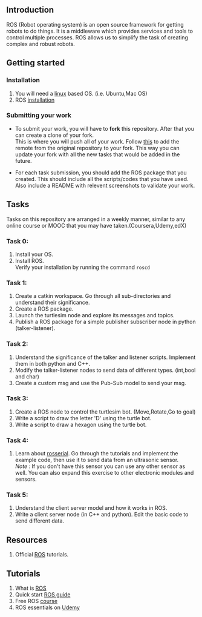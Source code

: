 ## Introduction
ROS (Robot operating system) is an open source framework for getting robots to do things. It is a middleware which provides services and tools to control multiple processes.  ROS allows us to simplify the task of creating complex and robust robots.

## Getting started  

### Installation  
1. You will need a [linux](https://ubuntu.com/tutorials/install-ubuntu-desktop#1-overview) based OS. (i.e. Ubuntu,Mac OS)  
2. ROS [installation](http://wiki.ros.org/noetic/Installation/Ubuntu)

### Submitting your work
* To submit your work, you will have to **fork** this repository. After that you can create a clone of your fork.   
   This is where you will push all of your work. Follow [this](https://gist.github.com/CristinaSolana/1885435) to add the remote from the original repository to       your fork. This way you can update your fork with all the new tasks that would be added in the future.  

* For each task submission, you should add the ROS package that you created. This should include all the scripts/codes that you have used. Also include a README with relevent screenshots to validate your work.  

## Tasks
Tasks on this repository are arranged in a weekly manner, similar to any online course or MOOC that you may have taken.(Coursera,Udemy,edX)  

### Task 0: 
1. Install your OS.  
2. Install ROS.  
   Verify your installation by running the command `roscd`  

### Task 1:  
1. Create a catkin workspace. Go through all sub-directories and understand their significance.  
2. Create a ROS package.  
3. Launch the turtlesim node and explore its messages and topics.  
4. Publish a ROS package for a simple publisher subscriber node in python (talker-listener).  

### Task 2:  
1. Understand the significance of the talker and listener scripts. Implement them in both python and C++. 
2. Modify the talker-listener nodes to send data of different types. (int,bool and char)  
3. Create a custom msg and use the Pub-Sub model to send your msg.  

### Task 3:  
1. Create a ROS node to control the turtlesim bot. (Move,Rotate,Go to goal)  
2. Write a script to draw the letter 'D' using the turtle bot.  
3. Write a script to draw a hexagon using the turtle bot.  

### Task 4:  
1. Learn about [rosserial](http://wiki.ros.org/rosserial). Go through the tutorials and implement the example code, then use it to send data from an ultrasonic sensor.  
*Note* : If you don't have this sensor you can use any other sensor as well. You can also expand this exercise to other electronic modules and sensors.  

### Task 5:  
1. Understand the client server model and how it works in ROS.  
2. Write a client server node (in C++ and python). Edit the basic code to send different data.  

## Resources  
1. Official [ROS](http://wiki.ros.org/ROS/Tutorials) tutorials.  

## Tutorials  
1. What is [ROS](https://www.youtube.com/watch?v=8QfI5a7lTKU)  
2. Quick start [ROS guide](https://www.youtube.com/playlist?list=PLud1D2wIGgfpIyF_6pYBn-agISpbJjGpf)  
3. Free ROS [course](https://www.youtube.com/playlist?list=PLRG6WP3c31_U7TFGduEIJWVtkOw6AJjFf)  
4. ROS essentials on [Udemy](https://www.udemy.com/course/ros-essentials/)  

